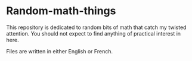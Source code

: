 # Random-math-things

This repository is dedicated to random bits of math that catch my twisted attention. You should not expect to find anything of practical interest in here.

Files are written in either English or French.
